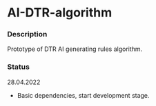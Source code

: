 # AI-DTR-algorithm

### Description
Prototype of DTR AI generating rules algorithm.

### Status

28.04.2022
- Basic dependencies, start development stage.